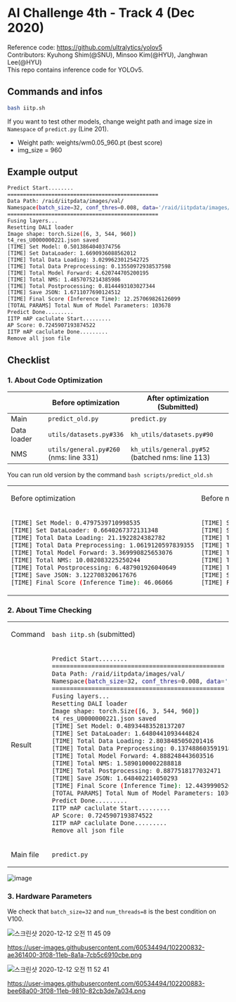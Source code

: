 # AI Challenge 4th - Track 4 (Dec 2020)

Reference code: https://github.com/ultralytics/yolov5  
Contributors: Kyuhong Shim(@SNU), Minsoo Kim(@HYU), Janghwan Lee(@HYU)  
This repo contains inference code for YOLOv5.  

## Commands and infos   

```bash
bash iitp.sh
```

If you want to test other models, change weight path and image size in ```Namespace``` of ```predict.py``` (Line 201).
- Weight path: weights/wm0.05_960.pt (best score)  
- img_size = 960  

## Example output  
```bash
Predict Start........
================================================
Data Path: /raid/iitpdata/images/val/
Namespace(batch_size=32, conf_thres=0.008, data='/raid/iitpdata/images/val/', device='', img_size=960, iou_thres=0.5, max_det=30, num_queue=8, num_threads=8, weights='weights/wm0.05_960.pt')
================================================
Fusing layers... 
Resetting DALI loader
Image shape: torch.Size([6, 3, 544, 960])
t4_res_U0000000221.json saved
[TIME] Set Model: 0.5013864040374756
[TIME] Set DataLoader: 1.6690936088562012
[TIME] Total Data Loading: 3.0299623012542725
[TIME] Total Data Preprocessing: 0.13550972938537598
[TIME] Total Model Forward: 4.620744705200195
[TIME] Total NMS: 1.4857075214385986
[TIME] Total Postprocessing: 0.8144493103027344
[TIME] Save JSON: 1.6711077690124512
[TIME] Final Score (Inference Time): 12.257069826126099
[TOTAL PARAMS] Total Num of Model Parameters: 103678
Predict Done.........
IITP mAP caclulate Start.........
AP Score: 0.7245907193874522
IITP mAP caclulate Done.........
Remove all json file
```

## Checklist

### 1. About Code Optimization

|             | Before optimization                     | After optimization (Submitted)                               |
|-------------|-----------------------------------------|---------------------------------------------------|
| Main        | ```predict_old.py```                          | ```predict.py```                                        |
| Data loader | ```utils/datasets.py#336```                   | ```kh_utils/datasets.py#90```<br>                           |
| NMS         | ```utils/general.py#260```<br>(nms: line 331) | ```kh_utils/general.py#52```<br>(batched nms: line 113) |

You can run old version by the command ```bash scripts/predict_old.sh```  

<table>
<tr>
<td>

Before optimization
</td>
<td>

Before num-thread tuning
</td>
<td> 

Final optimization
</td>
</tr>
<tr>
<td>

```bash
[TIME] Set Model: 0.4797539710998535
[TIME] Set DataLoader: 0.6640267372131348
[TIME] Total Data Loading: 21.1922824382782
[TIME] Total Data Preprocessing: 1.0619120597839355
[TIME] Total Model Forward: 3.369990825653076
[TIME] Total NMS: 10.082083225250244
[TIME] Total Postprocessing: 6.487901926040649
[TIME] Save JSON: 3.122708320617676
[TIME] Final Score (Inference Time): 46.06066
```
</td>
<td>

```bash
[TIME] Set Model: 0.4932844638824463
[TIME] Set DataLoader: 1.6099259853363037
[TIME] Total Data Loading: 10.260902881622314
[TIME] Total Data Preprocessing: 0.07654070854187012
[TIME] Total Model Forward: 4.588696241378784
[TIME] Total NMS: 0.9312660694122314
[TIME] Total Postprocessing: 0.9399559497833252
[TIME] Save JSON: 1.6605088710784912
[TIME] Final Score (Inference Time): 18.900789499282837
```
</td>
<td>

```bash
[TIME] Set Model: 0.4765970706939697
[TIME] Set DataLoader: 1.599604845046997
[TIME] Total Data Loading: 3.299018144607544
[TIME] Total Data Preprocessing: 0.07267594337463379
[TIME] Total Model Forward: 4.18438982963562
[TIME] Total NMS: 0.8949720859527588
[TIME] Total Postprocessing: 0.8590140342712402
[TIME] Save JSON: 1.6375606060028076
[TIME] Final Score (Inference Time): 11.386500835418701
```
</td>
</tr>
</table>

### 2. About Time Checking  

<table>
<tr>
<td> Command </td>
<td>

```bash iitp.sh``` (submitted)
</td>
<td> 

```bash scripts/predict_chk.sh``` 
</td>
</tr>
<tr>
<td> Result </td>
<td>

```bash
Predict Start........
================================================
Data Path: /raid/iitpdata/images/val/
Namespace(batch_size=32, conf_thres=0.008, data='/raid/iitpdata/images/val/', device='', img_size=960, iou_thres=0.5, max_det=30, num_queue=8, num_threads=8, weights='weights/wm0.05_960.pt')
================================================
Fusing layers...
Resetting DALI loader
Image shape: torch.Size([6, 3, 544, 960])
t4_res_U0000000221.json saved
[TIME] Set Model: 0.48934483528137207
[TIME] Set DataLoader: 1.6480441093444824
[TIME] Total Data Loading: 2.8038485050201416
[TIME] Total Data Preprocessing: 0.13748860359191895
[TIME] Total Model Forward: 4.888248443603516
[TIME] Total NMS: 1.5890100002288818
[TIME] Total Postprocessing: 0.8877518177032471
[TIME] Save JSON: 1.648402214050293
[TIME] Final Score (Inference Time): 12.44399905204773
[TOTAL PARAMS] Total Num of Model Parameters: 103678
Predict Done.........
IITP mAP caclulate Start.........
AP Score: 0.7245907193874522
IITP mAP caclulate Done.........
Remove all json file
```
</td>
<td>

```bash
Predict Start........
================================================
Data Path: /raid/iitpdata/images/val/
Namespace(batch_size=32, conf_thres=0.008, data='/raid/iitpdata/images/val/', device='', img_size=960, iou_thres=0.5, max_det=30, num_queue=8, num_threads=8, weights='weights/wm0.05_960.pt')
================================================
Fusing layers... 
Resetting DALI loader
t4_res_U0000000221.json saved
[TIME] Set Model: 0.48699355125427246
[TIME] Set DataLoader: 1.6262810230255127
[TIME] Total Data Loading: 3.059208631515503
[TIME] Total Data Preprocessing: 0.14332365989685059
[TIME] Total Model Forward: 4.6812005043029785
[TIME] Total NMS: 1.2890410423278809
[TIME] Total Postprocessing: 0.8272891044616699
[TIME] Save JSON: 1.6297228336334229
[TIME] Final Score (Inference Time): 12.115106344223022
Predict Done.........
IITP mAP caclulate Start.........
AP Score: 0.7245907193874522
IITP mAP caclulate Done.........
Remove all json file
```
</td>
</tr>
<tr>
<td> Main file </td> 
<td> 

```predict.py``` 
</td> 
<td> 

```predict_chk.py``` 
</td> 
</tr>
</table>

![image](https://user-images.githubusercontent.com/60534494/102202640-ecccce00-3f0a-11eb-9afa-3cfb0df0eabb.png)


### 3. Hardware Parameters

We check that ```batch_size=32``` and ```num_threads=8``` is the best condition on V100.  

![스크린샷 2020-12-12 오전 11 45 09](https://user-images.githubusercontent.com/60534494/102201017-eb9aa180-3f08-11eb-8456-bf30e0226564.png)

https://user-images.githubusercontent.com/60534494/102200832-ae361400-3f08-11eb-8a1a-7cb5c6910cbe.png

![스크린샷 2020-12-12 오전 11 52 41](https://user-images.githubusercontent.com/60534494/102201098-fe14db00-3f08-11eb-8879-c4255ec77e53.png)

https://user-images.githubusercontent.com/60534494/102200883-bee68a00-3f08-11eb-9810-82cb3de7a034.png

